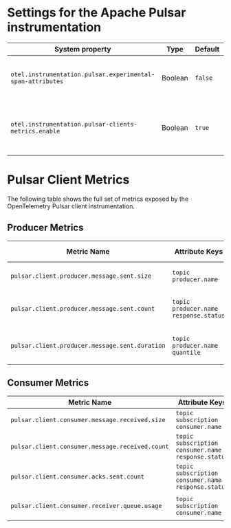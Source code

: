 # Settings for the Apache Pulsar instrumentation

| System property                                            | Type    | Default | Description                                         |
|------------------------------------------------------------|---------|---------|-----------------------------------------------------|
| `otel.instrumentation.pulsar.experimental-span-attributes` | Boolean | `false` | Enable the capture of experimental span attributes. |
| `otel.instrumentation.pulsar-clients-metrics.enable`       | Boolean | `true`  | Enable the Pulsar producer and consumer metrics.    |

# Pulsar Client Metrics

The following table shows the full set of metrics exposed by the OpenTelemetry Pulsar client
instrumentation.

## Producer Metrics

| Metric Name                                    | Attribute Keys                            | Unit     | Metric Description                 | Metric Type               |
|------------------------------------------------|-------------------------------------------|----------|------------------------------------|---------------------------|
| `pulsar.client.producer.message.sent.size`     | `topic` `producer.name`                   | bytes    | Counts the size of sent messages   | `LONG_OBSERVABLE_GAUGE`   |
| `pulsar.client.producer.message.sent.count`    | `topic` `producer.name` `response.status` | messages | Counts the number of sent messages | `LONG_OBSERVABLE_GAUGE`   |
| `pulsar.client.producer.message.sent.duration` | `topic` `producer.name` `quantile`        | ms       | The duration of sent messages      | `DOUBLE_OBSERVABLE_GAUGE` |

## Consumer Metrics

| Metric Name                                     | Attribute Keys                                           | Unit     | Metric Description                                 | Metric Type             |
|-------------------------------------------------|----------------------------------------------------------|----------|----------------------------------------------------|-------------------------|
| `pulsar.client.consumer.message.received.size`  | `topic` `subscription` `consumer.name`                   | bytes    | Counts the size of received messages               | `LONG_OBSERVABLE_GAUGE` |
| `pulsar.client.consumer.message.received.count` | `topic` `subscription` `consumer.name` `response.status` | messages | Counts the number of received messages             | `LONG_OBSERVABLE_GAUGE` |
| `pulsar.client.consumer.acks.sent.count`        | `topic` `subscription` `consumer.name` `response.status` | acks     | Counts the number of sent message acknowledgements | `LONG_OBSERVABLE_GAUGE` |
| `pulsar.client.consumer.receiver.queue.usage`   | `topic` `subscription` `consumer.name`                   | messages | Number of the messages in the receiver queue       | `LONG_OBSERVABLE_GAUGE` |

